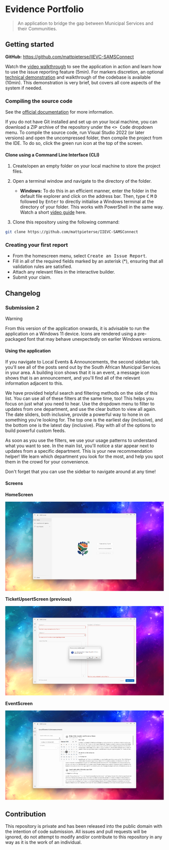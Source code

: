 # Evidence Portfolio

> An application to bridge the gap between Municipal Services and their Communities.

## Getting started

**GitHub:** https://github.com/mattpieterse/IIEVC-SAMSConnect

Watch the [video walkthrough](https://youtu.be/hLbq6MNjTWg) to see the application in action and
learn how to use the issue reporting feature (5min). For markers discretion, an
optional [technical demonstration](https://youtu.be/lBYYz2pvQjU) and walkthrough of the codebase is
available (10min). This demonstration is very brief, but covers all core aspects of the system if
needed.

### Compiling the source code

See
the [official documentation](https://docs.github.com/en/repositories/creating-and-managing-repositories/cloning-a-repository)
for more information.

If you do not have Git installed and set up on your local machine, you can download a ZIP archive of
the repository under the <kbd><> Code</kbd> dropdown menu. To compile the source code, run Visual
Studio 2022 (or later versions) and open the uncompressed folder, then compile the project from the
IDE. To do so, click the green run icon at the top of the screen.

#### Clone using a Command Line Interface (CLI)

1. Create/open an empty folder on your local machine to store the project files.
2. Open a terminal window and navigate to the directory of the folder.
    - **Windows:** To do this in an efficient manner, enter the folder in the default file explorer
     and click on the address bar. Then, type <kbd>C</kbd> <kbd>M</kbd> <kbd>D</kbd> followed
     by <kbd>Enter</kbd> to directly initialise a Windows terminal at the directory of your folder.
     This works with PowerShell in the same way. Watch a
     short [video guide](https://youtu.be/N7IqS3PX3YA?t=80) here.

3. Clone this repository using the following command:

``` bash
git clone https://github.com/mattpieterse/IIEVC-SAMSConnect
```

### Creating your first report

- From the homescreen menu, select <kbd>Create an Issue Report</kbd>.
- Fill in all of the required fields marked by an asterisk (*), ensuring that all validation rules
  are satisfied.
- Attach any relevant files in the interactive builder.
- Submit your claim.

## Changelog

### Submission 2

> [!WARNING]
> From this version of the application onwards, it is advisable to run the application on a Windows
> 11 device. Icons are rendered using a pre-packaged font that may behave unexpectedly on earlier
> Windows versions.

#### Using the application

If you navigate to Local Events & Announcements, the second sidebar tab, you'll see all of the posts
send out by the South African Municipal Services in your area. A building icon shows that it is an
event, a message icon shows that is an announcement, and you'll find all of the relevant information
adjacent to this.

We have provided helpful search and filtering methods on the side of this list. You can use all of
these filters at the same time, too! This helps you focus on just what you need to hear. Use the
dropdown menu to filter to updates from one department, and use the clear button to view all again.
The date sliders, both inclusive, provide a powerful way to hone in on something you're looking for.
The top one is the earliest day (inclusive), and the bottom one is the latest day (inclusive). Play
with all of the options to build powerful custom feeds.

As soon as you use the filters, we use your usage patterns to understand what you want to see. In
the main list, you'll notice a star appear next to updates from a specific department. This is your
new recommendation helper! We learn which department you look for the most, and help you spot them
in the crowd for your convenience.

Don't forget that you can use the sidebar to navigate around at any time!

#### Screens

**HomeScreen**

![Screen](.github/assets/P2-HOME.png)

**TicketUpsertScreen (previous)**

![Screen](.github/assets/P2-TICKETS.png)

**EventScreen**

![Screen](.github/assets/P2-EVENTS.png)

## Contribution

This repository is private and has been released into the public domain with the intention of code
submission. All issues and pull requests will be ignored, do not attempt to modify and/or contribute
to this repository in any way as it is the work of an individual.